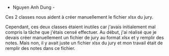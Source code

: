 - Nguyen Anh Dung -

Ces 2 classes nous aident à créer manuellement le fichier xlsx du jury.

Cependant, ces deux classes étaient inutiles car j'avais initialement mal compris la tâche que j'étais censé effectuer. Au début, j'ai réalisé que je devais créer manuellement un fichier de jury au format xlsx et y remplir des notes. Mais non, il y avait juste un fichier xlsx du jury et mon travail était de remplir des notes dans ce fichier.